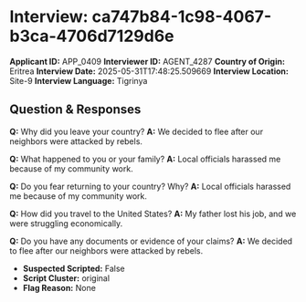 # Interview: ca747b84-1c98-4067-b3ca-4706d7129d6e
**Applicant ID:** APP_0409
**Interviewer ID:** AGENT_4287
**Country of Origin:** Eritrea
**Interview Date:** 2025-05-31T17:48:25.509669
**Interview Location:** Site-9
**Interview Language:** Tigrinya

## Question & Responses

**Q:** Why did you leave your country?
**A:** We decided to flee after our neighbors were attacked by rebels.

**Q:** What happened to you or your family?
**A:** Local officials harassed me because of my community work.

**Q:** Do you fear returning to your country? Why?
**A:** Local officials harassed me because of my community work.

**Q:** How did you travel to the United States?
**A:** My father lost his job, and we were struggling economically.

**Q:** Do you have any documents or evidence of your claims?
**A:** We decided to flee after our neighbors were attacked by rebels.

- **Suspected Scripted:** False
- **Script Cluster:** original
- **Flag Reason:** None